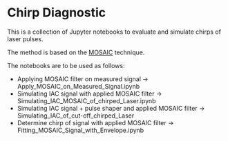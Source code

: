 # Chirp Diagnostic

This is a collection of Jupyter notebooks to evaluate and simulate chirps of laser pulses.

The method is based on the [MOSAIC](https://www.osapublishing.org/ol/abstract.cfm?uri=ol-27-10-860) technique.

The notebooks are to be used as follows:

- Applying MOSAIC filter on measured signal -> Apply_MOSAIC_on_Measured_Signal.ipynb
- Simulating IAC signal with applied MOSAIC filter -> Simulating_IAC_MOSAIC_of_chirped_Laser.ipynb
- Simulating IAC signal + pulse shaper and applied MOSAIC filter -> Simulating_IAC_of_cut-off_chirped_Laser
- Determine chirp of signal with applied MOSAIC filter -> Fitting_MOSAIC_Signal_with_Envelope.ipynb
